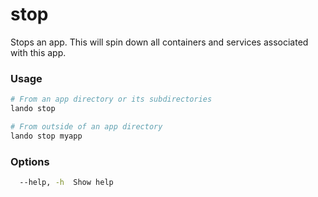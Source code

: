 stop
====

Stops an app. This will spin down all containers and services associated with this app.

### Usage

```bash
# From an app directory or its subdirectories
lando stop

# From outside of an app directory
lando stop myapp
```

### Options

```bash
  --help, -h  Show help                                                [boolean]
```
